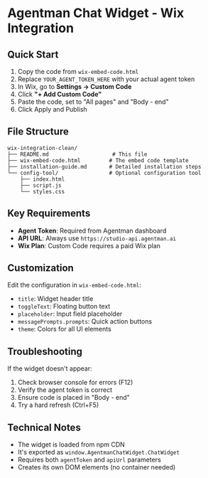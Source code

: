 # Agentman Chat Widget - Wix Integration

## Quick Start

1. Copy the code from `wix-embed-code.html`
2. Replace `YOUR_AGENT_TOKEN_HERE` with your actual agent token
3. In Wix, go to **Settings → Custom Code**
4. Click **"+ Add Custom Code"**
5. Paste the code, set to "All pages" and "Body - end"
6. Click Apply and Publish

## File Structure

```
wix-integration-clean/
├── README.md                    # This file
├── wix-embed-code.html         # The embed code template
├── installation-guide.md       # Detailed installation steps
└── config-tool/                # Optional configuration tool
    ├── index.html
    ├── script.js
    └── styles.css
```

## Key Requirements

- **Agent Token**: Required from Agentman dashboard
- **API URL**: Always use `https://studio-api.agentman.ai`
- **Wix Plan**: Custom Code requires a paid Wix plan

## Customization

Edit the configuration in `wix-embed-code.html`:

- `title`: Widget header title
- `toggleText`: Floating button text
- `placeholder`: Input field placeholder
- `messagePrompts.prompts`: Quick action buttons
- `theme`: Colors for all UI elements

## Troubleshooting

If the widget doesn't appear:
1. Check browser console for errors (F12)
2. Verify the agent token is correct
3. Ensure code is placed in "Body - end"
4. Try a hard refresh (Ctrl+F5)

## Technical Notes

- The widget is loaded from npm CDN
- It's exported as `window.AgentmanChatWidget.ChatWidget`
- Requires both `agentToken` and `apiUrl` parameters
- Creates its own DOM elements (no container needed)